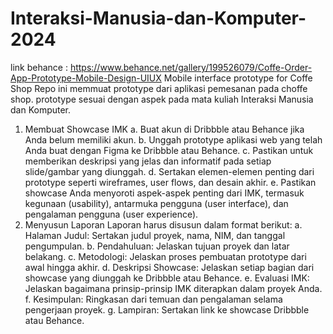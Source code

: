# Interaksi-Manusia-dan-Komputer-2024
link behance : https://www.behance.net/gallery/199526079/Coffe-Order-App-Prototype-Mobile-Design-UIUX
Mobile interface prototype for Coffe Shop
Repo ini memmuat prototype dari aplikasi pemesanan pada choffe shop.
prototype sesuai dengan aspek pada mata kuliah Interaksi Manusia dan Komputer.

1. Membuat Showcase IMK
a. Buat akun di Dribbble atau Behance jika Anda belum memiliki akun.
b. Unggah prototype aplikasi web yang telah Anda buat dengan Figma ke Dribbble atau Behance.
c. Pastikan untuk memberikan deskripsi yang jelas dan informatif pada setiap slide/gambar yang 
diunggah.
d. Sertakan elemen-elemen penting dari prototype seperti wireframes, user flows, dan desain 
akhir.
e. Pastikan showcase Anda menyoroti aspek-aspek penting dari IMK, termasuk kegunaan 
(usability), antarmuka pengguna (user interface), dan pengalaman pengguna (user experience).
2. Menyusun Laporan
Laporan harus disusun dalam format berikut:
a. Halaman Judul: Sertakan judul proyek, nama, NIM, dan tanggal pengumpulan.
b. Pendahuluan: Jelaskan tujuan proyek dan latar belakang.
c. Metodologi: Jelaskan proses pembuatan prototype dari awal hingga akhir.
d. Deskripsi Showcase: Jelaskan setiap bagian dari showcase yang diunggah ke Dribbble atau 
Behance.
e. Evaluasi IMK: Jelaskan bagaimana prinsip-prinsip IMK diterapkan dalam proyek Anda.
f. Kesimpulan: Ringkasan dari temuan dan pengalaman selama pengerjaan proyek.
g. Lampiran: Sertakan link ke showcase Dribbble atau Behance.
